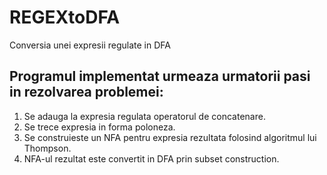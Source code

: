 # REGEXtoDFA
Conversia unei expresii regulate in DFA

## Programul implementat urmeaza urmatorii pasi in rezolvarea problemei:
1. Se adauga la expresia regulata operatorul de concatenare.
2. Se trece expresia in forma poloneza.
3. Se construieste un NFA pentru expresia rezultata folosind algoritmul lui Thompson.
4. NFA-ul rezultat este convertit in DFA prin subset construction.
